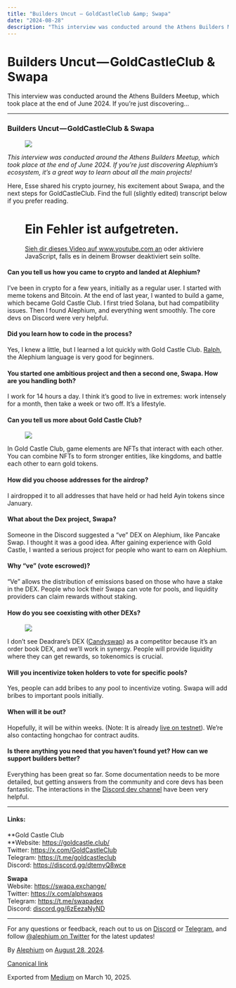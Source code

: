```yaml
---
title: "Builders Uncut — GoldCastleClub &amp; Swapa"
date: "2024-08-28"
description: "This interview was conducted around the Athens Builders Meetup, which took place at the end of June 2024. If you’re just discovering…"
---
```


<div>

# Builders Uncut — GoldCastleClub & Swapa

</div>

<div class="section p-summary" field="subtitle">

This interview was conducted around the Athens Builders Meetup, which took place at the end of June 2024. If you’re just discovering…

</div>

<div class="section e-content" field="body">

<div id="9b25" class="section section section--body section--first">

<div class="section-divider">

------------------------------------------------------------------------

</div>

<div class="section-content">

<div class="section-inner sectionLayout--insetColumn">

### Builders Uncut — GoldCastleClub & Swapa

<figure id="8f46" class="graf graf--figure graf-after--h3">
<img src="https://cdn-images-1.medium.com/max/800/1*Ro2bVO-34N4ot94s0oq6iQ.png" class="graf-image" data-image-id="1*Ro2bVO-34N4ot94s0oq6iQ.png" data-width="1921" data-height="1081" data-is-featured="true" />
</figure>

*This interview was conducted around the Athens Builders Meetup, which took place at the end of June 2024. If you’re just discovering Alephium’s ecosystem, it’s a great way to learn about all the main projects!*

Here, Esse shared his crypto journey, his excitement about Swapa, and the next steps for GoldCastleClub. Find the full (slightly edited) transcript below if you prefer reading.

<figure id="732f" class="graf graf--figure graf--iframe graf-after--p">
<div class="iframe">
<div id="player">

</div>
<div class="player-unavailable">
<h1 id="ein-fehler-ist-aufgetreten." class="message">Ein Fehler ist aufgetreten.</h1>
<div class="submessage">
<a href="https://www.youtube.com/watch?v=NLVdO093DiA" target="_blank">Sieh dir dieses Video auf www.youtube.com an</a> oder aktiviere JavaScript, falls es in deinem Browser deaktiviert sein sollte.
</div>
</div>
</div>
</figure>

#### Can you tell us how you came to crypto and landed at Alephium?

I’ve been in crypto for a few years, initially as a regular user. I started with meme tokens and Bitcoin. At the end of last year, I wanted to build a game, which became Gold Castle Club. I first tried Solana, but had compatibility issues. Then I found Alephium, and everything went smoothly. The core devs on Discord were very helpful.

#### Did you learn how to code in the process?

Yes, I knew a little, but I learned a lot quickly with Gold Castle Club. <a href="https://docs.alephium.org/ralph" class="markup--anchor markup--p-anchor" data-href="https://docs.alephium.org/ralph" rel="noopener" target="_blank">Ralph</a>, the Alephium language is very good for beginners.

#### You started one ambitious project and then a second one, Swapa. How are you handling both?

I work for 14 hours a day. I think it’s good to live in extremes: work intensely for a month, then take a week or two off. It’s a lifestyle.

#### Can you tell us more about Gold Castle Club?

<figure id="2314" class="graf graf--figure graf-after--h4">
<img src="https://cdn-images-1.medium.com/max/800/1*QDpveeqPLXj_j1gBBNoqXw.png" class="graf-image" data-image-id="1*QDpveeqPLXj_j1gBBNoqXw.png" data-width="1916" data-height="986" />
</figure>

In Gold Castle Club, game elements are NFTs that interact with each other. You can combine NFTs to form stronger entities, like kingdoms, and battle each other to earn gold tokens.

#### How did you choose addresses for the airdrop?

I airdropped it to all addresses that have held or had held Ayin tokens since January.

#### What about the Dex project, Swapa?

Someone in the Discord suggested a “ve” DEX on Alephium, like Pancake Swap. I thought it was a good idea. After gaining experience with Gold Castle, I wanted a serious project for people who want to earn on Alephium.

#### Why “ve” (vote escrowed)?

“Ve” allows the distribution of emissions based on those who have a stake in the DEX. People who lock their Swapa can vote for pools, and liquidity providers can claim rewards without staking.

#### How do you see coexisting with other DEXs?

<figure id="a7ed" class="graf graf--figure graf-after--h4">
<img src="https://cdn-images-1.medium.com/max/800/1*AbcRN9jhxCTs_cSxRYnPUQ.png" class="graf-image" data-image-id="1*AbcRN9jhxCTs_cSxRYnPUQ.png" data-width="1900" data-height="973" />
</figure>

I don’t see Deadrare’s DEX (<a href="https://candyswap.gg/" class="markup--anchor markup--p-anchor" data-href="https://candyswap.gg/" rel="noopener" target="_blank">Candyswap</a>) as a competitor because it’s an order book DEX, and we’ll work in synergy. People will provide liquidity where they can get rewards, so tokenomics is crucial.

#### Will you incentivize token holders to vote for specific pools?

Yes, people can add bribes to any pool to incentivize voting. Swapa will add bribes to important pools initially.

#### When will it be out?

Hopefully, it will be within weeks. (Note: It is already <a href="https://x.com/alphswaps/status/1817568165242847704" class="markup--anchor markup--p-anchor" data-href="https://x.com/alphswaps/status/1817568165242847704" rel="noopener" target="_blank">live on testnet</a>). We’re also contacting hongchao for contract audits.

#### Is there anything you need that you haven’t found yet? How can we support builders better?

Everything has been great so far. Some documentation needs to be more detailed, but getting answers from the community and core devs has been fantastic. The interactions in the <a href="http://alephium.org/discord" class="markup--anchor markup--p-anchor" data-href="http://alephium.org/discord" rel="noopener" target="_blank">Discord dev channel</a> have been very helpful.

</div>

</div>

</div>

<div id="42d8" class="section section section--body">

<div class="section-divider">

------------------------------------------------------------------------

</div>

<div class="section-content">

<div class="section-inner sectionLayout--insetColumn">

#### Links:

**Gold Castle Club  
**Website: <a href="https://goldcastle.club/" class="markup--anchor markup--p-anchor" data-href="https://goldcastle.club/" rel="nofollow noopener noopener" target="_blank">https://goldcastle.club/</a>  
Twitter: <a href="https://x.com/GoldCastleClub" class="markup--anchor markup--p-anchor" data-href="https://x.com/GoldCastleClub" rel="nofollow noopener noopener" target="_blank">https://x.com/GoldCastleClub</a>  
Telegram: <a href="https://t.me/goldcastleclub" class="markup--anchor markup--p-anchor" data-href="https://t.me/goldcastleclub" rel="nofollow noopener noopener" target="_blank">https://t.me/goldcastleclub</a>  
Discord: <a href="https://discord.gg/dtemyQ8wce" class="markup--anchor markup--p-anchor" data-href="https://discord.gg/dtemyQ8wce" rel="nofollow noopener noopener" target="_blank">https://discord.gg/dtemyQ8wce</a>

**Swapa**  
Website: <a href="https://swapa.exchange/" class="markup--anchor markup--p-anchor" data-href="https://swapa.exchange/" rel="nofollow noopener noopener" target="_blank">https://swapa.exchange/</a>  
Twitter: <a href="https://x.com/alphswaps" class="markup--anchor markup--p-anchor" data-href="https://x.com/alphswaps" rel="nofollow noopener noopener" target="_blank">https://x.com/alphswaps</a>  
Telegram: <a href="https://t.co/hTmllPb8CU" class="markup--anchor markup--p-anchor" data-href="https://t.co/hTmllPb8CU" rel="noopener noreferrer nofollow noopener noopener" target="_blank">https://t.me/swapadex</a>  
Discord: <a href="https://t.co/S3cCZXWfwP" class="markup--anchor markup--p-anchor" data-href="https://t.co/S3cCZXWfwP" rel="noopener noreferrer nofollow noopener noopener" target="_blank">discord.gg/6zEezaNyND</a>

</div>

</div>

</div>

<div id="5e28" class="section section section--body section--last">

<div class="section-divider">

------------------------------------------------------------------------

</div>

<div class="section-content">

<div class="section-inner sectionLayout--insetColumn">

For any questions or feedback, reach out to us on <a href="http://alephium.org/discord" class="markup--anchor markup--p-anchor" data-href="http://alephium.org/discord" rel="noopener ugc nofollow noopener noopener noopener noopener" target="_blank">Discord</a> or <a href="https://t.me/alephiumgroup" class="markup--anchor markup--p-anchor" data-href="https://t.me/alephiumgroup" rel="noopener ugc nofollow noopener noopener noopener noopener" target="_blank">Telegram</a>, and follow <a href="https://x.com/alephium" class="markup--anchor markup--p-anchor" data-href="https://x.com/alephium" rel="noopener ugc nofollow noopener noopener noopener noopener" target="_blank">@alephium on Twitter</a> for the latest updates!

</div>

</div>

</div>

</div>

By <a href="https://medium.com/@alephium" class="p-author h-card">Alephium</a> on [August 28, 2024](https://medium.com/p/0c5e81b15f2b).

<a href="https://medium.com/@alephium/builders-uncut-goldcastleclub-swapa-0c5e81b15f2b" class="p-canonical">Canonical link</a>

Exported from [Medium](https://medium.com) on March 10, 2025.
